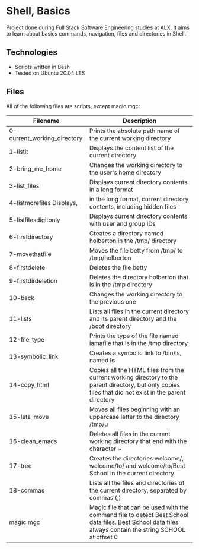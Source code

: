 # **Shell, Basics**

Project done during Full Stack Software Engineering studies at ALX. It aims to learn about basics commands, navigation, files and directories in Shell.

## **Technologies**

* Scripts written in Bash 
* Tested on Ubuntu 20.04 LTS

## **Files**

All of the following files are scripts, except magic.mgc:

| **Filename** |  **Description** |
| --- | ---|
| 0-current_working_directory |	Prints the absolute path name of the current working directory |
| 1-listit | Displays the content list of the current directory |
| 2-bring_me_home	| Changes the working directory to the user's home directory
3-list_files	| Displays current directory contents in a long format
4-listmorefiles	Displays, | in the long format, current directory contents, including hidden files
5-listfilesdigitonly	| Displays current directory contents with user and group IDs
6-firstdirectory	| Creates a directory named holberton in the /tmp/ directory
7-movethatfile |	Moves the file betty from /tmp/ to /tmp/holberton
8-firstdelete	| Deletes the file betty
9-firstdirdeletion	| Deletes the directory holberton that is in the /tmp directory
10-back	|Changes the working directory to the previous one
11-lists	|Lists all files in the current directory and its parent directory and the /boot directory
12-file_type	|Prints the type of the file named iamafile that is in the /tmp directory
13-symbolic_link	|Creates a symbolic link to /bin/ls, named __ls__
14-copy_html	|Copies all the HTML files from the current working directory to the parent directory, but only copies files that did not exist in the parent directory
15-lets_move	|Moves all files beginning with an uppercase letter to the directory /tmp/u
16-clean_emacs	|Deletes all files in the current working directory that end with the character ~
17-tree	|Creates the directories welcome/, welcome/to/ and welcome/to/Best School in the current directory
18-commas|	Lists all the files and directories of the current directory, separated by commas (,)
magic.mgc	|Magic file that can be used with the command file to detect Best School data files. Best School data files always contain the string SCHOOL at offset 0
